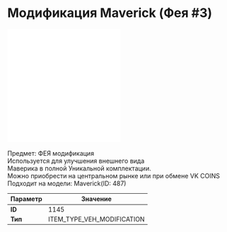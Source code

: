# Модификация Maverick (Фея #3)

![Item Image](../img/1145.webp?raw=true)

Предмет: ФЕЯ модификация<br>Используется для улучшения внешнего вида<br>Маверика в полной Уникальной комплектации.<br>Можно приобрести на центральном рынке или при обмене VK COINS<br>Подходит на модели: Maverick(ID: 487)


| Параметр | Значение |
|----------|----------|
| **ID** | 1145 |
| **Тип** | ITEM_TYPE_VEH_MODIFICATION |


